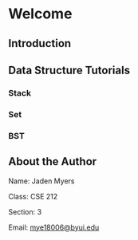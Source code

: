 # Welcome

## Introduction

## Data Structure Tutorials

### Stack

### Set

### BST

## About the Author

Name: Jaden Myers

Class: CSE 212

Section: 3

Email: mye18006@byui.edu
